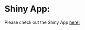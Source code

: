 # Shiny App:

Please check out the Shiny App [here!](https://jingfeiwang.shinyapps.io/JamesBond_FinalProject_Group4_X3/)
